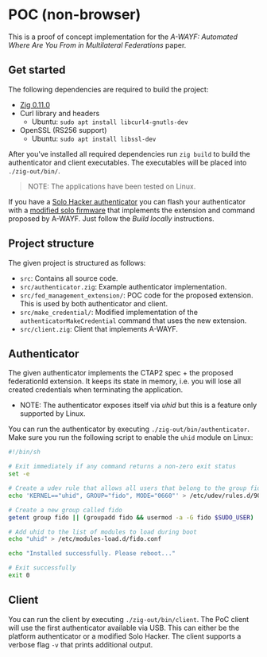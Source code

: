 # POC (non-browser)

This is a proof of concept implementation for the _A-WAYF: Automated Where Are You From in Multilateral Federations_ paper.

## Get started

The following dependencies are required to build the project:

* [Zig 0.11.0](https://ziglang.org/download/)
* Curl library and headers
    * Ubuntu: `sudo apt install libcurl4-gnutls-dev`
* OpenSSL (RS256 support)
    * Ubuntu: `sudo apt install libssl-dev`

After you've installed all required dependencies run `zig build` to
build the authenticator and client executables. The executables will
be placed into `./zig-out/bin/`.

> NOTE: The applications have been tested on Linux.

If you have a [Solo Hacker authenticator](https://solokeys.com/collections/all/products/solo-hacker) you can 
flash your authenticator with a [modified solo firmware](https://github.com/hm-seclab/awayf-solo1?tab=readme-ov-file#build-locally)
that implements the extension and command proposed by A-WAYF. Just follow the _Build locally_ instructions.

## Project structure

The given project is structured as follows:

* `src`: Contains all source code.
* `src/authenticator.zig`: Example authenticator implementation.
* `src/fed_management_extension/`: POC code for the proposed extension. This is used by both authenticator and client.
* `src/make_credential/`: Modified implementation of the `authenticatorMakeCredential` command that uses the new extension.
* `src/client.zig`: Client that implements A-WAYF.

## Authenticator

The given authenticator implements the CTAP2 spec + the proposed federationId extension. It keeps its state in memory, i.e. you will lose all created credentials when terminating
the application.

* NOTE: The authenticator exposes itself via _uhid_ but this is a feature only supported by Linux.

You can run the authenticator by executing `./zig-out/bin/authenticator`. Make sure you run the following script to enable the `uhid` module on Linux:

```bash
#!/bin/sh

# Exit immediately if any command returns a non-zero exit status
set -e 

# Create a udev rule that allows all users that belong to the group fido to access /dev/uhid
echo 'KERNEL=="uhid", GROUP="fido", MODE="0660"' > /etc/udev/rules.d/90-uinput.rules

# Create a new group called fido
getent group fido || (groupadd fido && usermod -a -G fido $SUDO_USER)

# Add uhid to the list of modules to load during boot
echo "uhid" > /etc/modules-load.d/fido.conf 

echo "Installed successfully. Please reboot..."

# Exit successfully
exit 0
```

## Client

You can run the client by executing `./zig-out/bin/client`. The PoC client will use the first authenticator available via USB. This can either be the platform authenticator or a modified Solo Hacker. The client supports a verbose flag `-v` that prints additional output.
